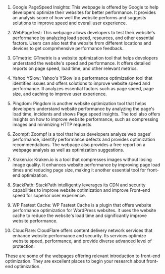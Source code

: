 

1. Google PageSpeed Insights: This webpage is offered by Google to help developers optimize their websites for better performance. It provides an analysis score of how well the website performs and suggests solutions to improve speed and overall user experience.

2. WebPageTest: This webpage allows developers to test their website's performance by analyzing load speed, resources, and other essential factors. Users can also test the website from different locations and devices to get comprehensive performance feedback.

3. GTmetrix: GTmetrix is a website optimization tool that helps developers understand the website's speed and performance. It offers detailed reports on page speed, load time, and other relevant metrics.

4. Yahoo YSlow: Yahoo's YSlow is a performance optimization tool that identifies issues and offers solutions to improve website speed and performance. It analyzes essential factors such as page speed, page size, and caching to improve user experience.

5. Pingdom: Pingdom is another website optimization tool that helps developers understand website performance by analyzing the page's load time, incidents and shows Page speed insights. The tool also offers insights on how to improve website performance, such as compressing images and minimizing HTTP requests. 

6. Zoompf: Zoompf is a tool that helps developers analyze web pages' performance, identify performance defects and provides optimization recommendations. The webpage also provides a free report on a webpage analysis as well as optimization suggestions.

7. Kraken.io: Kraken.io is a tool that compresses images without losing image quality. It enhances website performance by improving page load times and reducing page size, making it another essential tool for front-end optimization. 

8. StackPath: StackPath intelligently leverages its CDN and security capabilities to improve website optimization and improve Front-end speed for superior user experience.

9. WP Fastest Cache: WP Fastest Cache is a plugin that offers website performance optimization for WordPress websites. It uses the website cache to reduce the website's load time and significantly improve website performance.

10. CloudFlare: CloudFlare offers content delivery network services that enhance website performance and security. Its services optimize website speed, performance, and provide diverse advanced level of protection.

These are some of the webpages offering relevant introduction to front-end optimization. They are excellent places to begin your research about front-end optimization.